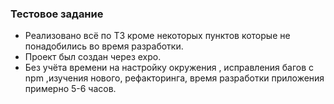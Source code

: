 ### Тестовое задание

- Реализовано всё по ТЗ кроме некоторых пунктов которые не понадобились во время разработки.
- Проект был создан через expo.
- Без учёта времени на настройку окружения , исправления багов с npm ,изучения нового, рефакторинга, время разработки приложения примерно 5-6 часов. 